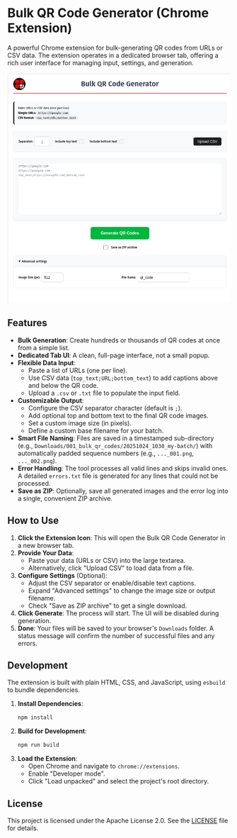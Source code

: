 # Bulk QR Code Generator (Chrome Extension)

A powerful Chrome extension for bulk-generating QR codes from URLs or CSV data. The extension operates in a dedicated browser tab, offering a rich user interface for managing input, settings, and generation.

![Screenshot of Bulk QR Code Generator](screenshot.png)  

## Features

- **Bulk Generation**: Create hundreds or thousands of QR codes at once from a simple list.
- **Dedicated Tab UI**: A clean, full-page interface, not a small popup.
- **Flexible Data Input**:
    - Paste a list of URLs (one per line).
    - Use CSV data (`top_text;URL;bottom_text`) to add captions above and below the QR code.
    - Upload a `.csv` or `.txt` file to populate the input field.
- **Customizable Output**:
    - Configure the CSV separator character (default is `;`).
    - Add optional top and bottom text to the final QR code images.
    - Set a custom image size (in pixels).
    - Define a custom base filename for your batch.
- **Smart File Naming**: Files are saved in a timestamped sub-directory (e.g., `Downloads/001_bulk_qr_codes/20251024_1030_my-batch/`) with automatically padded sequence numbers (e.g., `..._001.png`, `..._002.png`).
- **Error Handling**: The tool processes all valid lines and skips invalid ones. A detailed `errors.txt` file is generated for any lines that could not be processed.
- **Save as ZIP**: Optionally, save all generated images and the error log into a single, convenient ZIP archive.

## How to Use

1.  **Click the Extension Icon**: This will open the Bulk QR Code Generator in a new browser tab.
2.  **Provide Your Data**:
    - Paste your data (URLs or CSV) into the large textarea.
    - Alternatively, click "Upload CSV" to load data from a file.
3.  **Configure Settings** (Optional):
    - Adjust the CSV separator or enable/disable text captions.
    - Expand "Advanced settings" to change the image size or output filename.
    - Check "Save as ZIP archive" to get a single download.
4.  **Click Generate**: The process will start. The UI will be disabled during generation.
5.  **Done**: Your files will be saved to your browser's `Downloads` folder. A status message will confirm the number of successful files and any errors.

## Development

The extension is built with plain HTML, CSS, and JavaScript, using `esbuild` to bundle dependencies.

1.  **Install Dependencies**:
    ```bash
    npm install
    ```
2.  **Build for Development**:
    ```bash
    npm run build
    ```
3.  **Load the Extension**:
    - Open Chrome and navigate to `chrome://extensions`.
    - Enable "Developer mode".
    - Click "Load unpacked" and select the project's root directory.

## License

This project is licensed under the Apache License 2.0. See the [LICENSE](LICENSE) file for details.
